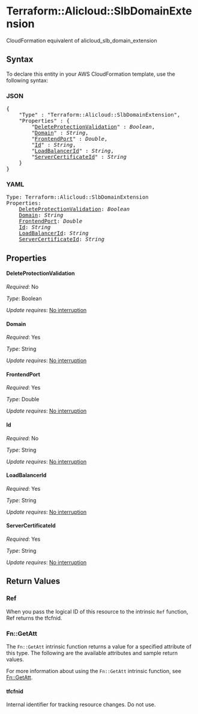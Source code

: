 # Terraform::Alicloud::SlbDomainExtension

CloudFormation equivalent of alicloud_slb_domain_extension

## Syntax

To declare this entity in your AWS CloudFormation template, use the following syntax:

### JSON

<pre>
{
    "Type" : "Terraform::Alicloud::SlbDomainExtension",
    "Properties" : {
        "<a href="#deleteprotectionvalidation" title="DeleteProtectionValidation">DeleteProtectionValidation</a>" : <i>Boolean</i>,
        "<a href="#domain" title="Domain">Domain</a>" : <i>String</i>,
        "<a href="#frontendport" title="FrontendPort">FrontendPort</a>" : <i>Double</i>,
        "<a href="#id" title="Id">Id</a>" : <i>String</i>,
        "<a href="#loadbalancerid" title="LoadBalancerId">LoadBalancerId</a>" : <i>String</i>,
        "<a href="#servercertificateid" title="ServerCertificateId">ServerCertificateId</a>" : <i>String</i>
    }
}
</pre>

### YAML

<pre>
Type: Terraform::Alicloud::SlbDomainExtension
Properties:
    <a href="#deleteprotectionvalidation" title="DeleteProtectionValidation">DeleteProtectionValidation</a>: <i>Boolean</i>
    <a href="#domain" title="Domain">Domain</a>: <i>String</i>
    <a href="#frontendport" title="FrontendPort">FrontendPort</a>: <i>Double</i>
    <a href="#id" title="Id">Id</a>: <i>String</i>
    <a href="#loadbalancerid" title="LoadBalancerId">LoadBalancerId</a>: <i>String</i>
    <a href="#servercertificateid" title="ServerCertificateId">ServerCertificateId</a>: <i>String</i>
</pre>

## Properties

#### DeleteProtectionValidation

_Required_: No

_Type_: Boolean

_Update requires_: [No interruption](https://docs.aws.amazon.com/AWSCloudFormation/latest/UserGuide/using-cfn-updating-stacks-update-behaviors.html#update-no-interrupt)

#### Domain

_Required_: Yes

_Type_: String

_Update requires_: [No interruption](https://docs.aws.amazon.com/AWSCloudFormation/latest/UserGuide/using-cfn-updating-stacks-update-behaviors.html#update-no-interrupt)

#### FrontendPort

_Required_: Yes

_Type_: Double

_Update requires_: [No interruption](https://docs.aws.amazon.com/AWSCloudFormation/latest/UserGuide/using-cfn-updating-stacks-update-behaviors.html#update-no-interrupt)

#### Id

_Required_: No

_Type_: String

_Update requires_: [No interruption](https://docs.aws.amazon.com/AWSCloudFormation/latest/UserGuide/using-cfn-updating-stacks-update-behaviors.html#update-no-interrupt)

#### LoadBalancerId

_Required_: Yes

_Type_: String

_Update requires_: [No interruption](https://docs.aws.amazon.com/AWSCloudFormation/latest/UserGuide/using-cfn-updating-stacks-update-behaviors.html#update-no-interrupt)

#### ServerCertificateId

_Required_: Yes

_Type_: String

_Update requires_: [No interruption](https://docs.aws.amazon.com/AWSCloudFormation/latest/UserGuide/using-cfn-updating-stacks-update-behaviors.html#update-no-interrupt)

## Return Values

### Ref

When you pass the logical ID of this resource to the intrinsic `Ref` function, Ref returns the tfcfnid.

### Fn::GetAtt

The `Fn::GetAtt` intrinsic function returns a value for a specified attribute of this type. The following are the available attributes and sample return values.

For more information about using the `Fn::GetAtt` intrinsic function, see [Fn::GetAtt](https://docs.aws.amazon.com/AWSCloudFormation/latest/UserGuide/intrinsic-function-reference-getatt.html).

#### tfcfnid

Internal identifier for tracking resource changes. Do not use.

